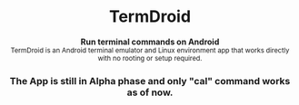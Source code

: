 <h1 align="center">TermDroid</h1>
<p align="center">
  <b>
Run terminal commands on Android</b></br>
  <sub>TermDroid is an Android terminal emulator and Linux environment app that works directly with no rooting or setup required.<sub>
</p>
  

<h3 align="center"> The App is still in Alpha phase and only "cal" command works as of now.</h3>


